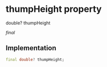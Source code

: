 


# thumpHeight property







double? thumpHeight
  
_<span class="feature">final</span>_






## Implementation

```dart
final double? thumpHeight;
```







